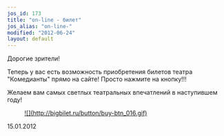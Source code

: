 ```yaml
---
jos_id: 173
title: "on-line - билет"
jos_alias: "on-line-"
modified: "2012-06-24"
layout: default
---
```


Дорогие зрители!

Теперь у вас есть возможность приобретения билетов театра "Комедианты" прямо на сайте! Просто нажмите на кнопку!!!

Желаем вам самых светлых театральных впечатлений в наступившем году!

<figure><a href="http://bigbilet.ru/ticket-client/?owner=B38F500DAFE5B638E040115529B046C5 title="Купить билеты ОН-ЛАЙН"">
![](http://bigbilet.ru/button/buy-btn_016.gif)
</a></figure>

15.01.2012

